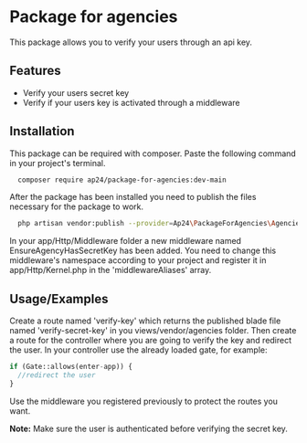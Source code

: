 
# Package for agencies

This package allows you to verify your users through an api key.




## Features

- Verify your users secret key
- Verify if your users key is activated through a middleware

## Installation

This package can be required with composer. Paste the following command in your project's terminal.

```bash
  composer require ap24/package-for-agencies:dev-main
```
After the package has been installed you need to publish the files necessary for the package to work. 
    
```bash
  php artisan vendor:publish --provider=Ap24\PackageForAgencies\AgenciesServiceProvider --force
```
In your app/Http/Middleware folder a new middleware named EnsureAgencyHasSecretKey has been added. You need to change this middleware's namespace according to your project and register it in app/Http/Kernel.php in the 'middlewareAliases' array.
## Usage/Examples

Create a route named 'verify-key' which returns the published blade file named 'verify-secret-key' in you views/vendor/agencies folder. Then create a route for the controller where you are going to verify the key and redirect the user. In your controller use the already loaded gate, for example:
```php
if (Gate::allows(enter-app)) {
  //redirect the user
}
```

Use the middleware you registered previously to protect the routes you want.

**Note:** Make sure the user is authenticated before verifying the secret key. 

